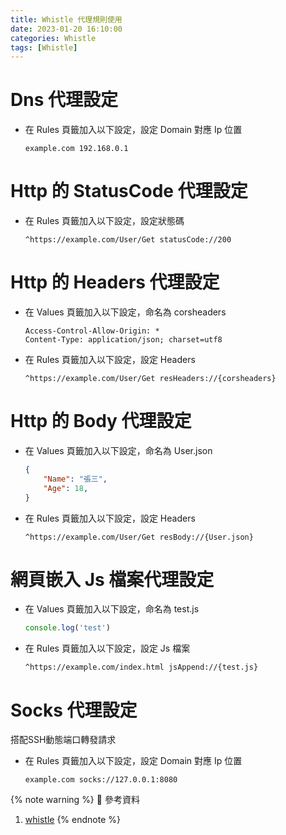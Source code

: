 ```yaml
---
title: Whistle 代理規則使用
date: 2023-01-20 16:10:00
categories: Whistle
tags: [Whistle]
---
```


# Dns 代理設定
* 在 Rules 頁籤加入以下設定，設定 Domain 對應 Ip 位置
    ```nginx
    example.com 192.168.0.1
    ```

<!--more-->

# Http 的 StatusCode 代理設定
* 在 Rules 頁籤加入以下設定，設定狀態碼
    ```nginx
    ^https://example.com/User/Get statusCode://200
    ```

# Http 的 Headers 代理設定
* 在 Values 頁籤加入以下設定，命名為 corsheaders

    ```nginx
    Access-Control-Allow-Origin: *
    Content-Type: application/json; charset=utf8
    ```

* 在 Rules 頁籤加入以下設定，設定 Headers

    ```nginx
    ^https://example.com/User/Get resHeaders://{corsheaders}
    ```

# Http 的 Body 代理設定
* 在 Values 頁籤加入以下設定，命名為 User.json
    ```json
    {
        "Name": "張三",
        "Age": 18,
    }
    ```

* 在 Rules 頁籤加入以下設定，設定 Headers

    ```nginx
    ^https://example.com/User/Get resBody://{User.json}
    ```

# 網頁嵌入 Js 檔案代理設定
* 在 Values 頁籤加入以下設定，命名為 test.js
    ```javascript
    console.log('test')
    ```

* 在 Rules 頁籤加入以下設定，設定 Js 檔案
    ```nginx
    ^https://example.com/index.html jsAppend://{test.js}
    ```

# Socks 代理設定
搭配SSH動態端口轉發請求

* 在 Rules 頁籤加入以下設定，設定 Domain 對應 Ip 位置
    ```nginx
    example.com socks://127.0.0.1:8080
    ```

{% note warning %}
📜 參考資料
1. [whistle](https://wproxy.org/whistle/)
{% endnote %}